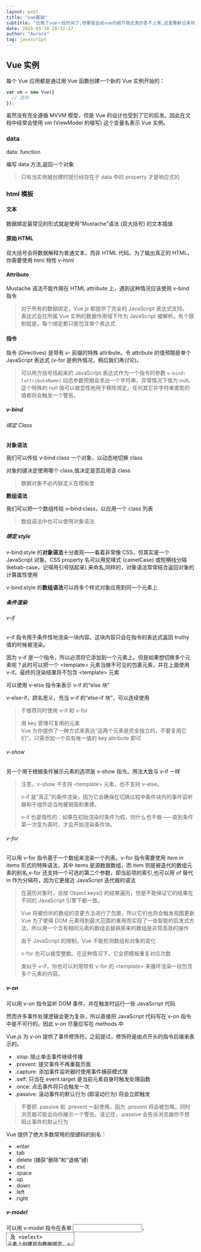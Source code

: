 ```yaml
---
layout: post
title: "vue基础"
subtitle: "也用了vue一段时间了,但要我去说vue的细节我还真的答不上来,这里重新记录巩固一下"
date: 2020-05-30 20:32:17
author: "Aurora"
tag: javascript
---
```


## Vue 实例

每个 Vue 应用都是通过用 Vue 函数创建一个新的 Vue 实例开始的：

```javascript
var vm = new Vue({
  // 选项
});
```

虽然没有完全遵循 MVVM 模型，但是 Vue 的设计也受到了它的启发。因此在文档中经常会使用 vm (ViewModel 的缩写) 这个变量名表示 Vue 实例。

### data

data: function

编写 data 方法,返回一个对象

> 只有当实例被创建时就已经存在于 data 中的 property 才是响应式的

### html 模板

#### 文本

数据绑定最常见的形式就是使用“Mustache”语法 (双大括号) 的文本插值

#### 原始 HTML

双大括号会将数据解释为普通文本，而非 HTML 代码。为了输出真正的 HTML，你需要使用 html 特性 v-html

#### Attribute

Mustache 语法不能作用在 HTML attribute 上，遇到这种情况应该使用 v-bind 指令

> 对于所有的数据绑定，Vue.js 都提供了完全的 JavaScript 表达式支持。  
> 表达式会在所属 Vue 实例的数据作用域下作为 JavaScript 被解析。有个限制就是，每个绑定都只能包含单个表达式

#### 指令

指令 (Directives) 是带有 v- 前缀的特殊 attribute。令 attribute 的值预期是单个 JavaScript 表达式 (v-for 是例外情况，稍后我们再讨论)。

> 可以用方括号括起来的 JavaScript 表达式作为一个指令的参数 `v-bind:[attributeName]` 动态参数预期会求出一个字符串，异常情况下值为 null。这个特殊的 null 值可以被显性地用于移除绑定。任何其它非字符串类型的值都将会触发一个警告。

##### v-bind

###### 绑定 Class

**对象语法**

我们可以传给 v-bind:class 一个对象，以动态地切换 class

对象的键决定使用哪个 class,值决定是否启用该 class

> 数据对象不必内联定义在模板里

**数组语法**

我们可以把一个数组传给 v-bind:class，以应用一个 class 列表

> 数组语法中也可以使用对象语法

##### 绑定 style

v-bind:style 的**对象语法**十分直观——看着非常像 CSS，但其实是一个 JavaScript 对象。CSS property 名可以用驼峰式 (camelCase) 或短横线分隔 (kebab-case，记得用引号括起来) 来命名,同样的，对象语法常常结合返回对象的计算属性使用

v-bind:style 的**数组语法**可以将多个样式对象应用到同一个元素上

##### 条件渲染

###### v-if

v-if 指令用于条件性地渲染一块内容。这块内容只会在指令的表达式返回 truthy 值的时候被渲染。

因为 v-if 是一个指令，所以必须将它添加到一个元素上。但是如果想切换多个元素呢？此时可以把一个 \<template> 元素当做不可见的包裹元素，并在上面使用 v-if。最终的渲染结果将不包含 \<template> 元素

可以使用 v-else 指令来表示 v-if 的“else 块”

v-else-if，顾名思义，充当 v-if 的“else-if 块”，可以连续使用

> 不推荐同时使用 v-if 和 v-for
>
> 用 key 管理可复用的元素  
>  Vue 为你提供了一种方式来表达“这两个元素是完全独立的，不要复用它们”。只需添加一个具有唯一值的 key attribute 即可

###### v-show

另一个用于根据条件展示元素的选项是 v-show 指令。用法大致与 v-if 一样

> 注意，v-show 不支持 \<template> 元素，也不支持 v-else。
>
> v-if 是“真正”的条件渲染，因为它会确保在切换过程中条件块内的事件监听器和子组件适当地被销毁和重建。
>
> v-if 也是惰性的：如果在初始渲染时条件为假，则什么也不做——直到条件第一次变为真时，才会开始渲染条件块。

###### v-for

可以用 v-for 指令基于一个数组来渲染一个列表。v-for 指令需要使用 item in items 形式的特殊语法，其中 items 是源数据数组，而 item 则是被迭代的数组元素的别名,v-for 还支持一个可选的第二个参数，即当前项的索引,也可以用 of 替代 in 作为分隔符，因为它更接近 JavaScript 迭代器的语法

> 在遍历对象时，会按 Object.keys() 的结果遍历，但是不能保证它的结果在不同的 JavaScript 引擎下都一致。
>
> Vue 将被侦听的数组的变更方法进行了包裹，所以它们也将会触发视图更新  
> Vue 为了使得 DOM 元素得到最大范围的重用而实现了一些智能的启发式方法，所以用一个含有相同元素的数组去替换原来的数组是非常高效的操作
>
> 由于 JavaScript 的限制，Vue 不能检测数组和对象的变化
>
> v-for 也可以接受整数。在这种情况下，它会把模板重复对应次数
>
> 类似于 v-if，你也可以利用带有 v-for 的 \<template> 来循环渲染一段包含多个元素的内容。

##### v-on

可以用 v-on 指令监听 DOM 事件，并在触发时运行一些 JavaScript 代码

然而许多事件处理逻辑会更为复杂，所以直接把 JavaScript 代码写在 v-on 指令中是不可行的。因此 v-on 尽量应写在 methods 中

Vue.js 为 v-on 提供了事件修饰符。之前提过，修饰符是由点开头的指令后缀来表示的。

- .stop: 阻止单击事件继续传播
- .prevent: 提交事件不再重载页面
- .capture: 添加事件监听器时使用事件捕获模式理
- .self: 只当在 event.target 是当前元素自身时触发处理函数
- .once: 点击事件将只会触发一次
- .passive: 滚动事件的默认行为 (即滚动行为) 将会立即触发

> 不要把 .passive 和 .prevent 一起使用，因为 .prevent 将会被忽略，同时浏览器可能会向你展示一个警告。请记住，.passive 会告诉浏览器你不想阻止事件的默认行为

Vue 提供了绝大多数常用的按键码的别名：

- .enter
- .tab
- .delete (捕获“删除”和“退格”键)
- .esc
- .space
- .up
- .down
- .left
- .right

##### v-model

可以用 v-model 指令在表单 <input>、<textarea> 及 <select> 元素上创建双向数据绑定。v-model 本质上不过是语法糖。它负责监听用户的输入事件以更新数据，并对一些极端场景进行一些特殊处理。

> v-model 会忽略所有表单元素的 value、checked、selected attribute 的初始值而总是将 Vue 实例的数据作为数据来源。你应该通过 JavaScript 在组件的 data 选项中声明初始值。

**修饰符**

- .trim: 自动过滤用户输入的首尾空白字符
- .number: 自动将用户的输入值转为数值类型
- .lazy: 默认情况下，v-model 在每次 input 事件触发后将输入框的值与数据进行同步 (除了上述输入法组合文字时)。你可以添加 lazy 修饰符，从而转为在 change 事件*之后*进行同步

#### 修饰符

修饰符 (modifier) 是以半角句号 . 指明的特殊后缀，用于指出一个指令应该以特殊方式绑定。例如，.prevent 修饰符告诉 v-on 指令对于触发的事件调用 event.preventDefault(

#### 语法糖

v-bind: `:attribute`  
v-on: `@event`

### 计算属性

computed: object

对于任何复杂逻辑，都应当使用计算属性

可以将同一函数定义为一个方法而不是一个计算属性。两种方式的最终结果确实是完全相同的。然而，不同的是计算属性是基于它们的响应式依赖进行缓存的

> 计算属性默认只有 `getter`，不过在需要时你也可以提供一个 `setter`

### 侦听属性

watch: object

虽然计算属性在大多数情况下更合适，但有时也需要一个自定义的侦听器。当需要在数据变化时执行异步或开销较大的操作时，这个方式是最有用的。

### methods

methods: object

用于写方法,处理代码逻辑
